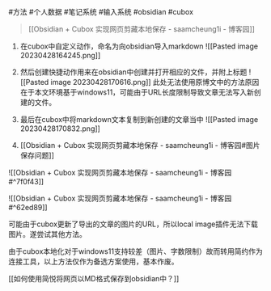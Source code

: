#方法 #个人数据 #笔记系统 #输入系统 #obsidian #cubox

>[[Obsidian + Cubox 实现网页剪藏本地保存 - saamcheung1i - 博客园]]

1. 在cubox中自定义动作，命名为向obsidian导入markdown
	![[Pasted image 20230428164245.png]]
2. 然后创建快捷动作用来在obsidian中创建并打开相应的文件，并附上标题
	![[Pasted image 20230428170616.png]]
	此处无法使用原博文中的方法原因在于本文环境基于windows11，可能由于URL长度限制导致文章无法写入新创建的文件。
3. 最后在cubox中将markdown文本复制到新创建的文章当中
	![[Pasted image 20230428170832.png]]

4. [[Obsidian + Cubox 实现网页剪藏本地保存 - saamcheung1i - 博客园#图片保存问题]]

![[Obsidian + Cubox 实现网页剪藏本地保存 - saamcheung1i - 博客园#^7f0f43]]

![[Obsidian + Cubox 实现网页剪藏本地保存 - saamcheung1i - 博客园#^62ed89]]

可能由于cubox更新了导出的文章的图片的URL，所以local image插件无法下载图片。遂尝试其他方法。

由于cubox本地化对于windows11支持较差（图片、字数限制）故而转用简约作为连接工具，以上方法仅作为备选方案使用，基本作废。

[[如何使用简悦将网页以MD格式保存到obsidian中？]]
